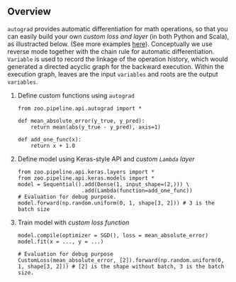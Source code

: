 
## Overview

`autograd` provides automatic differentiation for math operations, so that you can easily build your own *custom loss and layer* (in both Python and Scala), as illustracted below. (See more examples [here](https://github.com/intel-analytics/analytics-zoo/tree/master/pyzoo/zoo/examples/autograd)). Conceptually we use reverse mode together with the chain rule for automatic differentiation. `Variable` is used to record the linkage of the operation history, which would generated a directed acyclic graph for the backward execution. Within the execution graph, leaves are the input `variables` and roots are the output `variables`.

1. Define custom functions using `autograd`

   ```
   from zoo.pipeline.api.autograd import *
   
   def mean_absolute_error(y_true, y_pred):
       return mean(abs(y_true - y_pred), axis=1)
   
   def add_one_func(x):
       return x + 1.0
   ```

2. Define model using Keras-style API and *custom `Lambda` layer*

   ```
   from zoo.pipeline.api.keras.layers import *
   from zoo.pipeline.api.keras.models import *
   model = Sequential().add(Dense(1, input_shape=(2,))) \
                       .add(Lambda(function=add_one_func))
   # Evaluation for debug purpose.
   model.forward(np.random.uniform(0, 1, shape[3, 2])) # 3 is the batch size
   ```

3. Train model with *custom loss function*

   ```
   model.compile(optimizer = SGD(), loss = mean_absolute_error)
   model.fit(x = ..., y = ...)
   
   # Evaluation for debug purpose
   CustomLoss(mean_absolute_error, [2]).forward(np.random.uniform(0, 1, shape[3, 2])) # [2] is the shape without batch, 3 is the batch size.
   ```